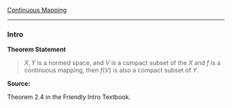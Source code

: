 [Continuous Mapping](Continuous%20Mapping.md)

---
### **Intro**

**Theorem Statement**

> $X, Y$ is a normed space, and $V$ is a compact subset of the $X$ and $f$ is a continuous mapping, then $f(V)$  is also a compact subset of $Y$. 

**Source:**

Theorem 2.4 in the Friendly Intro Textbook. 



